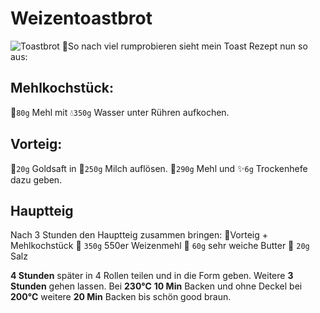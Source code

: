 # Weizentoastbrot

![Toastbrot](https://user-images.githubusercontent.com/2377212/226821537-a453294a-fba7-48b8-9f15-3d884923dcaf.jpeg)
🍞So nach viel rumprobieren sieht mein Toast Rezept nun so aus:

## Mehlkochstück:
🍚`80g` Mehl mit
💧`350g` Wasser unter Rühren aufkochen.

## Vorteig:
🍯`20g` Goldsaft in
🥛`250g` Milch auflösen.
🍚`290g` Mehl und
✨`6g` Trockenhefe dazu geben.

## Hauptteig
Nach 3 Stunden den Hauptteig zusammen bringen:
🍵Vorteig + Mehlkochstück
🌾 `350g` 550er Weizenmehl
🧈 `60g` sehr weiche Butter
🧂 `20g` Salz

**4 Stunden** später in 4 Rollen teilen und in die Form geben. Weitere **3 Stunden** gehen lassen.
Bei **230°C** **10 Min** Backen und ohne Deckel bei **200°C** weitere **20 Min** Backen bis schön good braun.

